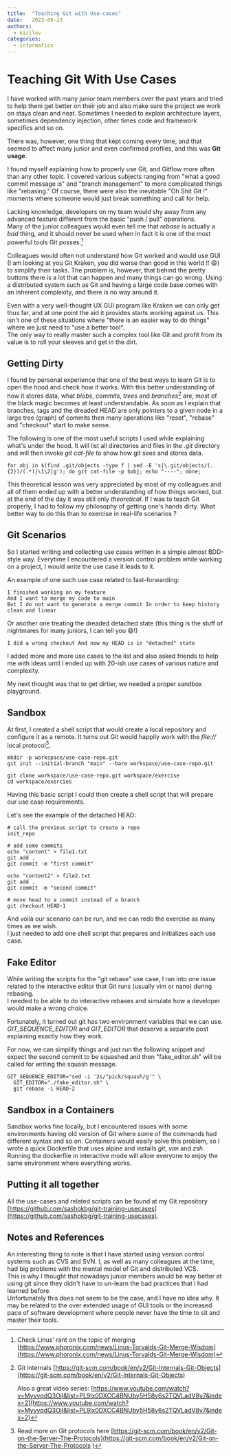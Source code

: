 ```yaml
---
title:  "Teaching Git with Use-cases"
date:   2023-09-23
authors:
  - kirilov
categories: 
  - informatics
---
```

# Teaching Git With Use Cases

I have worked with many junior team members over the past years and tried to help them get better on their job and also make sure the project we work on stays clean and neat. Sometimes I needed to explain architecture layers, sometimes dependency injection, other times code and framework specifics and so on.

There was, however, one thing that kept coming every time, and that seemed to affect many junior and even confirmed profiles, and this was **Git usage**.

I found myself explaining how to properly use Git, and Gitflow more often than any other topic.
I covered various subjects ranging from "what a good commit message is" and "branch management" to more complicated things like "rebasing." Of course, there were also the inevitable "Oh Shit Git !" moments where someone would just break something and call for help.

Lacking knowledge, developers on my team would shy away from any advanced feature different from the basic "push / pull" operations.  
Many of the junior colleagues would even tell me that _rebase_ is actually a *bad* thing, and it should never be used when in fact it is one of the most powerful tools Git posses.[^linus-rant]

Colleagues would often not understand how Git worked and would use GUI (I am looking at you Git Kraken, you did worse than good in this world !! 😄)
to simplify their tasks. The problem is, however, that behind the pretty buttons there is a lot that can happen and many things can go wrong.
Using a distributed system such as Git and having a large code base comes with an inherent complexity, and there is no way around it.   

Even with a very well-thought UX GUI program like Kraken we can only get thus far, and at one point the aid it provides starts working against us. This isn't one of these situations where "there is an easier way to do things" where we just need to "use a better tool".  
The only way to really master such a complex tool like Git and profit from its value is to roll your sleeves and get in the dirt.

## Getting Dirty
I found by personal experience that one of the best ways to learn Git is to open the hood and check how it works. With this better understanding of how it stores data, what _blobs_, _commits_, _trees_ and _branches_[^git-internals] are, most of the black magic becomes at least understandable. As soon as I explain that branches, tags and the dreaded HEAD are only pointers to a given node in a large tree (graph) of commits then many operations like "reset", "rebase" and "checkout" start to make sense.

The following is one of the most useful scripts I used while explaining what's under the hood. It will list all directories and files in the _.git_ directory and will then invoke _git cat-file_ to show how git sees and stores data.

```shell
for obj in $(find .git/objects -type f | sed -E 's|\.git/objects/(.{2})/(.*)|\1\2|g'); do git cat-file -p $obj; echo "----"; done;
```

This theoretical lesson was very appreciated by most of my colleagues and all of them ended up with a better understanding of how things worked, but at the end of the
day it was still only _theoretical_. If I was to teach Git properly, I had to follow my philosophy of getting one's hands dirty.
What better way to do this than to exercise in real-life scenarios ?

## Git Scenarios

So I started writing and collecting use cases written in a simple almost BDD-style way.
Everytime I encountered a version control problem while working on a project, I would write the use case it leads to it.  

An example of one such use case related to fast-forwarding:

    I finished working on my feature
    And I want to merge my code to main
    But I do not want to generate a merge commit In order to keep history clean and linear

Or another one treating the dreaded detached state (this thing is the stuff of nightmares for many juniors, I can tell you 😄!)

    I did a wrong checkout And now my HEAD is in "detached" state

I added more and more use cases to the list and also asked friends to help me with ideas until I ended up with 20-ish use cases of various nature and complexity.

My next thought was that to get dirtier, we needed a proper sandbox playground.

## Sandbox

At first, I created a shell script that would create a local repository and configure it as a remote. It turns out Git would happily work with the _file://_ local protocol[^git-protocols].

```shell
mkdir -p workspace/use-case-repo.git
git init --initial-branch "main" --bare workspace/use-case-repo.git

git clone workspace/use-case-repo.git workspace/exercise
cd workspace/exercies
```

Having this basic script I could then create a shell script that will prepare our use case requirements.

Let's see the example of the detached HEAD:

```shell
# call the previous script to create a repo
init_repo

# add some commits
echo "content" > file1.txt
git add .
git commit -m "first commit"

echo "content2" > file2.txt
git add .
git commit -m "second commit"

# move head to a commit instead of a branch
git checkout HEAD~1
```

And voilà our scenario can be run, and we can redo the exercise as many times as we wish.  
I just needed to add one shell script that prepares and initializes each use case.

## Fake Editor

While writing the scripts for the "git rebase" use case, I ran into one issue related to the interactive editor that Git runs (usually vim or nano) during rebasing.  
I needed to be able to do interactive rebases and simulate how a developer would make a wrong choice.

Fortunately, it turned out git has two environment variables that we can use. *GIT_SEQUENCE_EDITOR* and *GIT_EDITOR* that deserve a separate post explaining exactly how they work.

For now, we can simplify things and just run the following snippet and expect the second commit to be squashed and then "fake_editor.sh" will be called for writing the squash message.

```shell
GIT_SEQUENCE_EDITOR="sed -i '2s/^pick/squash/g'" \
  GIT_EDITOR="./fake_editor.sh" \
  git rebase -i HEAD~2 
```

## Sandbox in a Containers
Sandbox works fine locally, but I encountered issues with some environments having old version of Git where some of the commands had different syntax and so on.
Containers would easily solve this problem, so I wrote a quick Dockerfile that uses alpine and installs _git_, _vim_ and _zsh_.  
Running the dockerfile in interactive mode will allow everyone to enjoy the same environment where everything works.

## Putting it all together

All the use-cases and related scripts can be found at my Git repository [https://github.com/sashokbg/git-training-usecases](https://github.com/sashokbg/git-training-usecases).

## Notes and References
An interesting thing to note is that I have started using version control systems such as CVS and SVN.
I, as well as many colleagues at the time, had big problems with the mental model of Git and distributed VCS.  
This is why I thought that nowadays junior members would be way better at using git since they didn't have to un-learn the bad practices that I had learned before.  
Unfortunately this does not seem to be the case, and I have no idea why. It may be related to the over extended usage of GUI tools or the increased pace of software development where people never have the time to sit and master their tools.

[^linus-rant]: Check Linus' rant on the topic of merging [https://www.phoronix.com/news/Linus-Torvalds-Git-Merge-Wisdom](https://www.phoronix.com/news/Linus-Torvalds-Git-Merge-Wisdom)

[^git-protocols]: Read more on Git protocols here [https://git-scm.com/book/en/v2/Git-on-the-Server-The-Protocols](https://git-scm.com/book/en/v2/Git-on-the-Server-The-Protocols )

[^git-internals]: Git internals [https://git-scm.com/book/en/v2/Git-Internals-Git-Objects](https://git-scm.com/book/en/v2/Git-Internals-Git-Objects)

    Also a great video series: [https://www.youtube.com/watch?v=MyvyqdQ3OjI&list=PL9lx0DXCC4BNUby5H58y6s2TQVLadV8v7&index=2](https://www.youtube.com/watch?v=MyvyqdQ3OjI&list=PL9lx0DXCC4BNUby5H58y6s2TQVLadV8v7&index=2)

